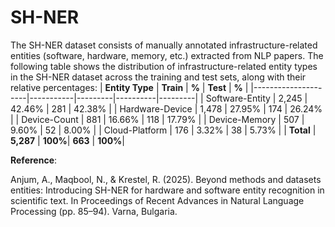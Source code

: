 # SH-NER
The SH-NER dataset consists of manually annotated infrastructure-related entities (software, hardware, memory, etc.) extracted from NLP papers.
The following table shows the distribution of infrastructure-related entity types in the SH-NER dataset across the training and test sets, along with their relative percentages:
| **Entity Type**     | **Train** | **%**   | **Test** | **%**   |
|---------------------|-----------|---------|----------|---------|
| Software-Entity     | 2,245     | 42.46%  | 281      | 42.38%  |
| Hardware-Device     | 1,478     | 27.95%  | 174      | 26.24%  |
| Device-Count        | 881       | 16.66%  | 118      | 17.79%  |
| Device-Memory       | 507       | 9.60%   | 52       | 8.00%   |
| Cloud-Platform      | 176       | 3.32%   | 38       | 5.73%   |
| **Total**           | **5,287** | **100%**| **663**  | **100%**|



**Reference**:

Anjum, A., Maqbool, N., & Krestel, R. (2025). Beyond methods and datasets entities: Introducing SH-NER for hardware and software entity recognition in scientific text. In Proceedings of Recent Advances in Natural Language Processing (pp. 85–94). Varna, Bulgaria.
